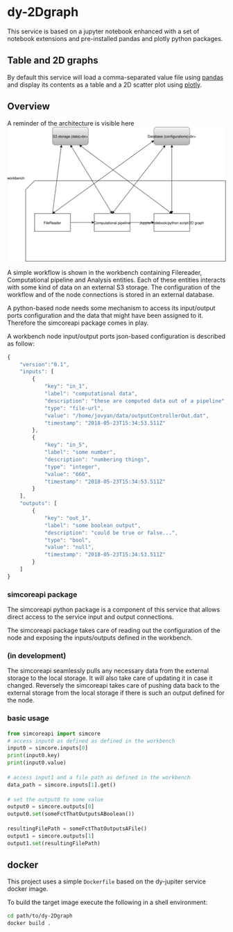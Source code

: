 # dy-2Dgraph

This service is based on a jupyter notebook enhanced with a set of notebook extensions and pre-installed pandas and plotly python packages.

## Table and 2D graphs

By default this service will load a comma-separated value file using [pandas](https://pandas.pydata.org/) and display its contents as a table and a 2D scatter plot using [plotly](https://plot.ly/#/).

## Overview

A reminder of the architecture is visible here ![workbench architecture](./diagrams/workbench_workflow_diagram.svg)

A simple workflow is shown in the workbench containing Filereader, Computational pipeline and Analysis entities. Each of these entities interacts with some kind of data on an external S3 storage. The configuration of the workflow and of the node connections is stored in an external database.

A python-based node needs some mechanism to access its input/output ports configuration and the data that might have been assigned to it. Therefore the simcoreapi package comes in play.

A workbench node input/output ports json-based configuration is described as follow:

```javascript
{
    "version":"0.1",
    "inputs": [
        {
            "key": "in_1",
            "label": "computational data",
            "description": "these are computed data out of a pipeline",
            "type": "file-url",
            "value": "/home/jovyan/data/outputControllerOut.dat",
            "timestamp": "2018-05-23T15:34:53.511Z"
        },
        {
            "key": "in_5",
            "label": "some number",
            "description": "numbering things",
            "type": "integer",
            "value": "666",
            "timestamp": "2018-05-23T15:34:53.511Z"
        }
    ],
    "outputs": [
        {
            "key": "out_1",
            "label": "some boolean output",
            "description": "could be true or false...",
            "type": "bool",
            "value": "null",
            "timestamp": "2018-05-23T15:34:53.511Z"
        }
    ]
}
```

### simcoreapi package

The simcoreapi python package is a component of this service that allows direct access to the service input and output connections.

The simcoreapi package takes care of reading out the configuration of the node and exposing the inputs/outputs defined in the workbench.

### (in development)

The simcoreapi seamlessly pulls any necessary data from the external storage to the local storage. It will also take care of updating it in case it changed.
Reversely the simcoreapi takes care of pushing data back to the external storage from the local storage if there is such an output defined for the node.

### basic usage

```python
from simcoreapi import simcore
# access input0 as defined as defined in the workbench
input0 = simcore.inputs[0]
print(input0.key)
print(input0.value)

# access input1 and a file path as defined in the workbench
data_path = simcore.inputs[1].get()

# set the output0 to some value
output0 = simcore.outputs[0]
output0.set(someFctThatOutputsABoolean())

resultingFilePath = someFctThatOutputsAFile()
output1 = simcore.outputs[1]
output1.set(resultingFilePath)
```

## docker

This project uses a simple ``Dockerfile`` based on the dy-jupiter service docker image.

To build the target image execute the following in a shell environment:

```bash
cd path/to/dy-2Dgraph
docker build .
```